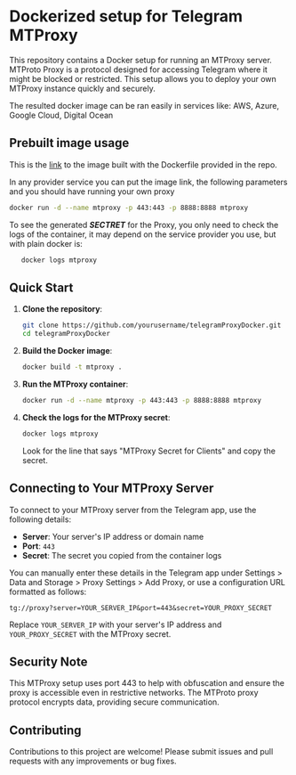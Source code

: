 # Dockerized setup for Telegram MTProxy

This repository contains a Docker setup for running an MTProxy server. MTProto Proxy is a protocol designed for accessing Telegram where it might be blocked or restricted. This setup allows you to deploy your own MTProxy instance quickly and securely.

The resulted docker image can be ran easily in services like: AWS, Azure, Google Cloud, Digital Ocean

## Prebuilt image usage

This is the [link]() to the image built with the Dockerfile provided in the repo.

In any provider service you can put the image link, the following parameters and you should have running your own proxy

   ```bash
   docker run -d --name mtproxy -p 443:443 -p 8888:8888 mtproxy
   ```

To see the generated ***SECTRET*** for the Proxy, you only need to check the logs of the container, it may depend on the service provider you use, but with plain docker is:

```bash
   docker logs mtproxy
```

## Quick Start

1. **Clone the repository**:
   ```bash
   git clone https://github.com/yourusername/telegramProxyDocker.git
   cd telegramProxyDocker
   ```

2. **Build the Docker image**:
   ```bash
   docker build -t mtproxy .
   ```

3. **Run the MTProxy container**:
   ```bash
   docker run -d --name mtproxy -p 443:443 -p 8888:8888 mtproxy
   ```

4. **Check the logs for the MTProxy secret**:
   ```bash
   docker logs mtproxy
   ```
   Look for the line that says "MTProxy Secret for Clients" and copy the secret.

## Connecting to Your MTProxy Server

To connect to your MTProxy server from the Telegram app, use the following details:

- **Server**: Your server's IP address or domain name
- **Port**: `443`
- **Secret**: The secret you copied from the container logs

You can manually enter these details in the Telegram app under Settings > Data and Storage > Proxy Settings > Add Proxy, or use a configuration URL formatted as follows:
```
tg://proxy?server=YOUR_SERVER_IP&port=443&secret=YOUR_PROXY_SECRET
```

Replace `YOUR_SERVER_IP` with your server's IP address and `YOUR_PROXY_SECRET` with the MTProxy secret.

## Security Note

This MTProxy setup uses port 443 to help with obfuscation and ensure the proxy is accessible even in restrictive networks. The MTProto proxy protocol encrypts data, providing secure communication.

## Contributing
Contributions to this project are welcome! Please submit issues and pull requests with any improvements or bug fixes.
